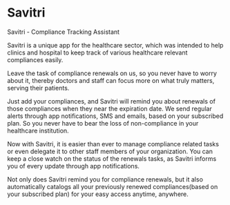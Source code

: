 # Savitri
Savitri - Compliance Tracking Assistant

Savitri is a unique app for the healthcare sector, which was intended to help clinics and hospital to keep track of various healthcare relevant compliances easily.

Leave the task of compliance renewals on us, so you never have to worry about it, thereby doctors and staff can focus more on what truly matters, serving their patients.

Just add your compliances, and Savitri will remind you about renewals of those compliances when they near the expiration date. We send regular alerts through app notifications, SMS and emails, based on your subscribed plan. So you never have to bear the loss of non-compliance in your healthcare institution.

Now with Savitri, it is easier than ever to manage compliance related tasks or even delegate it to other staff members of your organization. You can keep a close watch on the status of the renewals tasks, as Savitri informs you of every update through app notifications.

Not only does Savitri remind you for compliance renewals, but it also automatically catalogs all your previously renewed compliances(based on your subscribed plan) for your easy access anytime, anywhere.
